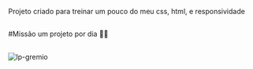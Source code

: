 Projeto criado para  treinar um pouco do meu css, html, e responsividade<br>
##
#Missão um projeto por dia 💪🚀
##

![lp-gremio](https://user-images.githubusercontent.com/88805398/155601091-6723a135-860b-4d13-b8d2-84cb62cafb91.gif)
